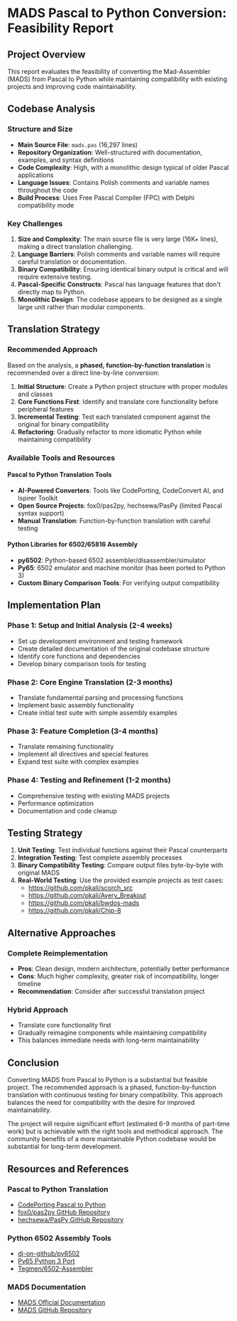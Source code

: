 # MADS Pascal to Python Conversion: Feasibility Report

## Project Overview
This report evaluates the feasibility of converting the Mad-Assembler (MADS) from Pascal to Python while maintaining compatibility with existing projects and improving code maintainability.

## Codebase Analysis

### Structure and Size
- **Main Source File**: `mads.pas` (16,297 lines)
- **Repository Organization**: Well-structured with documentation, examples, and syntax definitions
- **Code Complexity**: High, with a monolithic design typical of older Pascal applications
- **Language Issues**: Contains Polish comments and variable names throughout the code
- **Build Process**: Uses Free Pascal Compiler (FPC) with Delphi compatibility mode

### Key Challenges

1. **Size and Complexity**: The main source file is very large (16K+ lines), making a direct translation challenging.
2. **Language Barriers**: Polish comments and variable names will require careful translation or documentation.
3. **Binary Compatibility**: Ensuring identical binary output is critical and will require extensive testing.
4. **Pascal-Specific Constructs**: Pascal has language features that don't directly map to Python.
5. **Monolithic Design**: The codebase appears to be designed as a single large unit rather than modular components.

## Translation Strategy

### Recommended Approach
Based on the analysis, a **phased, function-by-function translation** is recommended over a direct line-by-line conversion:

1. **Initial Structure**: Create a Python project structure with proper modules and classes
2. **Core Functions First**: Identify and translate core functionality before peripheral features
3. **Incremental Testing**: Test each translated component against the original for binary compatibility
4. **Refactoring**: Gradually refactor to more idiomatic Python while maintaining compatibility

### Available Tools and Resources

#### Pascal to Python Translation Tools
- **AI-Powered Converters**: Tools like CodePorting, CodeConvert AI, and Ispirer Toolkit
- **Open Source Projects**: fox0/pas2py, hechsewa/PasPy (limited Pascal syntax support)
- **Manual Translation**: Function-by-function translation with careful testing

#### Python Libraries for 6502/65816 Assembly
- **py6502**: Python-based 6502 assembler/disassembler/simulator
- **Py65**: 6502 emulator and machine monitor (has been ported to Python 3)
- **Custom Binary Comparison Tools**: For verifying output compatibility

## Implementation Plan

### Phase 1: Setup and Initial Analysis (2-4 weeks)
- Set up development environment and testing framework
- Create detailed documentation of the original codebase structure
- Identify core functions and dependencies
- Develop binary comparison tools for testing

### Phase 2: Core Engine Translation (2-3 months)
- Translate fundamental parsing and processing functions
- Implement basic assembly functionality
- Create initial test suite with simple assembly examples

### Phase 3: Feature Completion (3-4 months)
- Translate remaining functionality
- Implement all directives and special features
- Expand test suite with complex examples

### Phase 4: Testing and Refinement (1-2 months)
- Comprehensive testing with existing MADS projects
- Performance optimization
- Documentation and code cleanup

## Testing Strategy

1. **Unit Testing**: Test individual functions against their Pascal counterparts
2. **Integration Testing**: Test complete assembly processes
3. **Binary Compatibility Testing**: Compare output files byte-by-byte with original MADS
4. **Real-World Testing**: Use the provided example projects as test cases:
   - https://github.com/pkali/scorch_src
   - https://github.com/pkali/Avery_Breakout
   - https://github.com/pkali/bwdos-mads
   - https://github.com/pkali/Chip-8

## Alternative Approaches

### Complete Reimplementation
- **Pros**: Clean design, modern architecture, potentially better performance
- **Cons**: Much higher complexity, greater risk of incompatibility, longer timeline
- **Recommendation**: Consider after successful translation project

### Hybrid Approach
- Translate core functionality first
- Gradually reimagine components while maintaining compatibility
- This balances immediate needs with long-term maintainability

## Conclusion

Converting MADS from Pascal to Python is a substantial but feasible project. The recommended approach is a phased, function-by-function translation with continuous testing for binary compatibility. This approach balances the need for compatibility with the desire for improved maintainability.

The project will require significant effort (estimated 6-9 months of part-time work) but is achievable with the right tools and methodical approach. The community benefits of a more maintainable Python codebase would be substantial for long-term development.

## Resources and References

### Pascal to Python Translation
- [CodePorting Pascal to Python](https://products.codeporting.app/convert/ai/pascal-to-python/)
- [fox0/pas2py GitHub Repository](https://github.com/fox0/pas2py)
- [hechsewa/PasPy GitHub Repository](https://github.com/hechsewa/PasPy)

### Python 6502 Assembly Tools
- [dj-on-github/py6502](https://github.com/dj-on-github/py6502)
- [Py65 Python 3 Port](http://dabeaz.blogspot.com/2011/01/porting-py65-and-my-superboard-to.html)
- [Tegmen/6502-Assembler](https://github.com/Tegmen/6502-Assembler)

### MADS Documentation
- [MADS Official Documentation](https://mads.atari8.info/mad-assembler-mkdocs/en/)
- [MADS GitHub Repository](https://github.com/tebe6502/Mad-Assembler)
